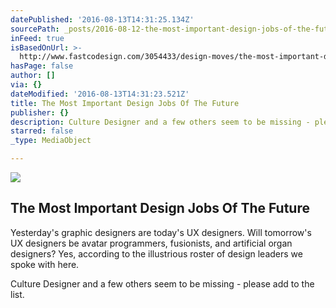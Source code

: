```yaml
---
datePublished: '2016-08-13T14:31:25.134Z'
sourcePath: _posts/2016-08-12-the-most-important-design-jobs-of-the-future.md
inFeed: true
isBasedOnUrl: >-
  http://www.fastcodesign.com/3054433/design-moves/the-most-important-design-jobs-of-the-future
hasPage: false
author: []
via: {}
dateModified: '2016-08-13T14:31:23.521Z'
title: The Most Important Design Jobs Of The Future
publisher: {}
description: Culture Designer and a few others seem to be missing - please add to the list.
starred: false
_type: MediaObject

---
```

<article style=""><img src="https://imgflo.herokuapp.com/graph/vahj1ThiexotieMo/edc7fe7c4d8bd37e089ca481510275ee/noop.jpg?input=http%3A%2F%2Fa.fastcompany.net%2Fmultisite_files%2Ffastcompany%2Fimagecache%2Finline-large%2Finline%2F2015%2F12%2F3054433-inline-i-vr-the-most-important-design-jobs-of-the-future.jpg" /><h1>The Most Important Design Jobs Of The Future</h1><p>Yesterday's graphic designers are today's UX designers. Will tomorrow's UX designers be avatar programmers, fusionists, and artificial organ designers? Yes, according to the illustrious roster of design leaders we spoke with here.</p></article>

Culture Designer and a few others seem to be missing - please add to the list.